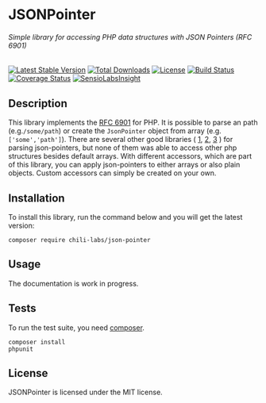 # JSONPointer
###### Simple library for accessing PHP data structures with JSON Pointers (RFC 6901)

[![Latest Stable Version](https://img.shields.io/packagist/v/chili-labs/json-pointer.svg?style=flat&label=stable)](https://packagist.org/packages/chili-labs/json-pointer)
[![Total Downloads](https://img.shields.io/packagist/dt/chili-labs/json-pointer.svg?style=flat)](https://packagist.org/packages/chili-labs/json-pointer)
[![License](https://img.shields.io/packagist/l/chili-labs/json-pointer.svg?style=flat)](https://packagist.org/packages/chili-labs/json-pointer)
[![Build Status](https://secure.travis-ci.org/chili-labs/json-pointer.png?branch=master)](http://travis-ci.org/chili-labs/json-pointer)
[![Coverage Status](https://img.shields.io/coveralls/chili-labs/json-pointer.svg?style=flat)](https://coveralls.io/r/chili-labs/json-pointer?branch=master)
[![SensioLabsInsight](https://insight.sensiolabs.com/projects/25634e78-a742-45f4-bf23-cd6f48536e3e/mini.png)](https://insight.sensiolabs.com/projects/25634e78-a742-45f4-bf23-cd6f48536e3e)

## Description

This library implements the [RFC 6901](https://tools.ietf.org/html/rfc6901) for PHP. It is possible to 
parse an path (e.g.```/some/path```) or create the ```JsonPointer``` object from array (e.g. ```['some','path']```).
There are several other good libraries (
[1](https://github.com/gamringer/JSONPointer), 
[2](https://github.com/webnium/php-json-pointer),
[3](https://github.com/raphaelstolt/php-jsonpointer)
) for parsing json-pointers, but none of 
them was able to access other php structures besides default arrays. With different accessors, which are part of this
library, you can apply json-pointers to either arrays or also plain objects. Custom accessors can simply be created
on your own.

## Installation

To install this library, run the command below and you will get the latest
version:

    composer require chili-labs/json-pointer

## Usage

The documentation is work in progress.

## Tests

To run the test suite, you need [composer](http://getcomposer.org).

    composer install
    phpunit

## License

JSONPointer is licensed under the MIT license.


